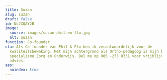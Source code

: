 ```yaml
---
title: Suzan
slug: suzan
draft: false
id: Nc7XQAY2B
image:
  source: images/suzan-phil-en-flo.jpg
  alt: Suzan
function: Co-founder
cta: Als Co-founder van Phil & Flo ben ik verantwoordelijk voor de
  kwaliteitsbewaking. Met mijn achtergrond als Ortho-pedagoog is mijn branche
  specialisme Zorg en Onderwijs. Bel me op 085 -273 8331 voor vrijblijvend
  advies.
seo:
  noindex: true
---
```

